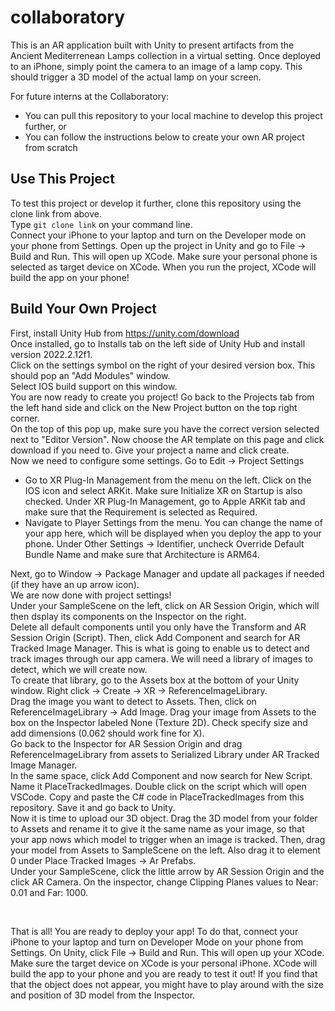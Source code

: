 # collaboratory

This is an AR application built with Unity to present artifacts from the Ancient Mediterrenean Lamps collection in a virtual setting. Once deployed to an iPhone, simply point the camera to an image of a lamp copy. This should trigger a 3D model of the actual lamp on your screen.

For future interns at the Collaboratory:
  - You can pull this repository to your local machine to develop this project further, or
  - You can follow the instructions below to create your own AR project from scratch

## Use This Project
To test this project or develop it further, clone this repository using the clone link from above. 
&nbsp;  
Type ```` git clone link ```` on your command line. 
&nbsp;  
Connect your iPhone to your laptop and turn on the Developer mode on your phone from Settings. Open up the project in Unity and go to File -> Build and Run. This will open up XCode. Make sure your personal phone is selected as target device on XCode. When you run the project, XCode will build the app on your phone!

## Build Your Own Project
First, install Unity Hub from https://unity.com/download
&nbsp;  
Once installed, go to Installs tab on the left side of Unity Hub and install version 2022.2.12f1.
&nbsp;  
Click on the settings symbol on the right of your desired version box. This should pop an "Add Modules" window.
&nbsp;  
Select IOS build support on this window.
&nbsp;  
You are now ready to create you project! Go back to the Projects tab from the left hand side and click on the New Project button on the top right corner.
&nbsp;  
On the top of this pop up, make sure you have the correct version selected next to "Editor Version". Now choose the AR template on this page and click download if you need to. Give your project a name and click create.
&nbsp;  
Now we need to configure some settings. Go to Edit -> Project Settings
- Go to XR Plug-In Management from the menu on the left. Click on the IOS icon and select ARKit. Make sure Initialize XR on Startup is also checked. Under XR Plug-In Management, go to Apple ARKit tab and make sure that the Requirement is selected as Required.
- Navigate to Player Settings from the menu. You can change the name of your app here, which will be displayed when you deploy the app to your phone. Under Other Settings -> Identifier, uncheck Override Default Bundle Name and make sure that Architecture is ARM64. 


Next, go to Window -> Package Manager and update all packages if needed (if they have an up arrow icon).
&nbsp;  
We are now done with project settings!
&nbsp;  &nbsp;  
Under your SampleScene on the left, click on AR Session Origin, which will then dsplay its components on the Inspector on the right. 
&nbsp;  
Delete all default components until you only have the Transform and AR Session Origin (Script). Then, click Add Component and search for AR Tracked Image Manager. This is what is going to enable us to detect and track images through our app camera. We will need a library of images to detect, which we will create now. 
&nbsp;  
To create that library, go to the Assets box at the bottom of your Unity window. Right click -> Create -> XR -> ReferenceImageLibrary. 
&nbsp;  
Drag the image you want to detect to Assets. Then, click on ReferenceImageLibrary -> Add Image. Drag your image from Assets to the box on the Inspector labeled None (Texture 2D). Check specify size and add dimensions (0.062 should work fine for X).
&nbsp;  
Go back to the Inspector for AR Session Origin and drag ReferenceImageLibrary from assets to Serialized Library under AR Tracked Image Manager. 
&nbsp;  
In the same space, click Add Component and now search for New Script. Name it PlaceTrackedImages. Double click on the script which will open VSCode. Copy and paste the C# code in PlaceTrackedImages from this repository. Save it and go back to Unity. 
&nbsp;  
Now it is time to upload our 3D object. Drag the 3D model from your folder to Assets and rename it to give it the same name as your image, so that your app nows which model to trigger when an image is tracked. Then, drag your model from Assets to SampleScene on the left. Also drag it to element 0 under Place Tracked Images -> Ar Prefabs. 
&nbsp;  
Under your SampleScene, click the little arrow by AR Session Origin and the click AR Camera. On the inspector, change Clipping Planes values to Near: 0.01 and Far: 1000. 

&nbsp;  

That is all! You are ready to deploy your app! To do that, connect your iPhone to your laptop and turn on Developer Mode on your phone from Settings. On Unity, click File -> Build and Run. This will open up your XCode. Make sure the target device on XCode is your personal iPhone. XCode will build the app to your phone and you are ready to test it out! If you find that that the object does not appear, you might have to play around with the size and position of 3D model from the Inspector. 
